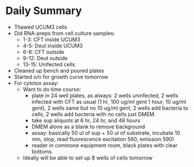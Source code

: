 # Daily Summary

- Thawed UCUM3 cells
- Did RNA-preps from cell culture samples: 
  * 1-3: CFT inside UCUM3
  * 4-5: Deut inside UCUM3
  * 6-8: CFT outside
  * 9-12: Deut outside
  * 13-15: Unifected cells
- Cleaned up bench and poured plates
- Started o/n for growth curve tomorrow
- For cytotox assay:
  * Want to do time course:
     - plate in 24 well plates, as always: 2 wells uninfected, 2 wells infected with CFT as usual (1 hr, 100 ug/ml gent 1 hour, 10 ug/ml
     gent), 2 wells same but no 10 ug/ml gent, 2 wells add bacteria to cells, 2 wells add bacteria with no cells just DMEM.
     - take sup aliquots at 6 hr, 24 hr, and 48 hours
     - DMEM alone as a blank to remove background
     - assay: basically 50 ul of sup + 50 ul of substrate, incubate 10 min, stop, read fluorescence excitation 560, emission 590)
     - reader in commone equipment room, black plates with clear bottoms. 
  * Ideally will be able to set up 8 wells of cells tomorrow
  
